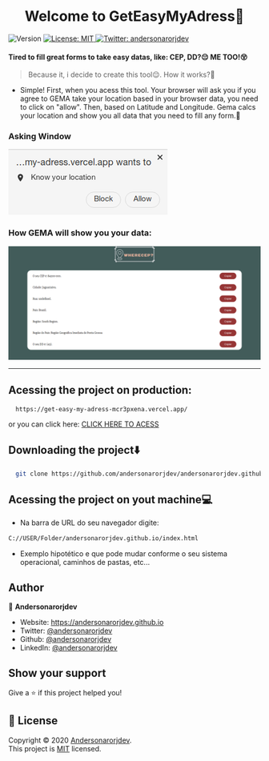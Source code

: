 <h1 align="center">Welcome to GetEasyMyAdress👋</h1>
<p>
  <img alt="Version" src="https://img.shields.io/badge/version-0.1.0-blue.svg?cacheSeconds=2592000" />
  <a href="LICENSE" target="_blank">
    <img alt="License: MIT" src="https://img.shields.io/badge/License-MIT-yellow.svg" />
  </a>
  <a href="https://twitter.com/andersonarorjdev" target="_blank">
    <img alt="Twitter: andersonarorjdev" src="https://img.shields.io/twitter/follow/andersonarrjdev.svg?style=social" />
  </a>
</p>


<h4>Tired to fill great forms to take easy datas, like: CEP, DD?😔 ME TOO!😵</h4>

>Because it, i decide to create this tool😌. 
 How it works?🤨
 - Simple! First, when you acess this tool. Your browser will ask you if you agree to GEMA take your location based in your browser data, you need to click on "allow". Then, based on Latitude and Longitude. Gema calcs your location and show you all data that you need to fill any form.🚀

### Asking Window
<img src="./images/Asking.png" />

### How GEMA will show you your data:
<img src="./images/ShowingDatas.png">

***

## Acessing the project on production:
```url
  https://get-easy-my-adress-mcr3pxena.vercel.app/
```
or you can click here: <a href="https://get-easy-my-adress.vercel.app/"> CLICK HERE TO ACESS</a>

## Downloading the project⬇️
```sh
  git clone https://github.com/andersonarorjdev/andersonarorjdev.github.io.git
```

## Acessing the project on yout machine💻
- Na barra de URL do seu navegador digite:
```sh
C://USER/Folder/andersonarorjdev.github.io/index.html
``` 
- Exemplo hipotético e que pode mudar conforme o seu sistema operacional, caminhos de pastas, etc...
## Author

👤 **Andersonarorjdev**

* Website: https://andersonarorjdev.github.io
* Twitter: [@andersonarorjdev](https://twitter.com/andersonarorjdev)
* Github: [@andersonarorjdev](https://github.com/andersonarorjdev)
* LinkedIn: [@andersonarorjdev](https://linkedin.com/in/andersonarorjdev)

## Show your support

Give a ⭐️ if this project helped you!

## 📝 License

Copyright © 2020 [Andersonarorjdev](https://github.com/andersonarorjdev).<br />
This project is [MIT](LICENSE) licensed.
